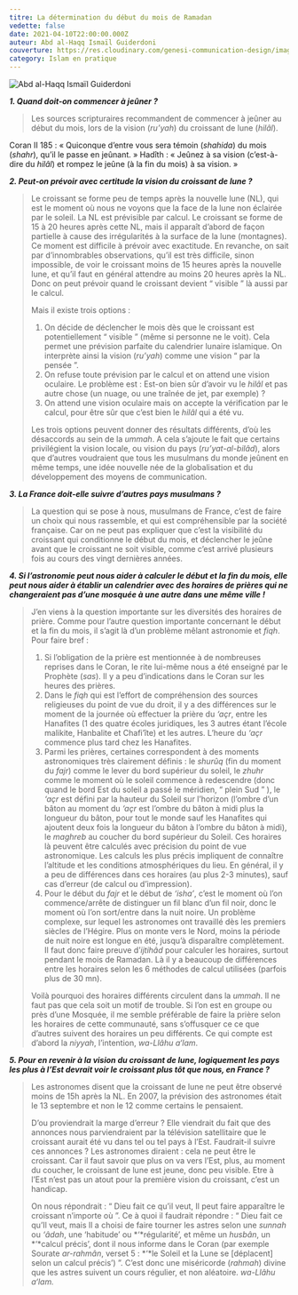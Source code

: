 ```yaml
---
titre: La détermination du début du mois de Ramadan
vedette: false
date: 2021-04-10T22:00:00.000Z
auteur: Abd al-Haqq Ismaïl Guiderdoni
couverture: https://res.cloudinary.com/genesi-communication-design/image/upload/v1604654415/ihei/couvertures/islam-en-pratique-7_v2orqf.jpg
category: Islam en pratique
---
```

![Abd al-Haqq Ismaïl Guiderdoni](https://res.cloudinary.com/genesi-communication-design/image/upload/v1604654777/ihei/couvertures/islam-en-pratique-10_a4ksqu.jpg "Abd al-Haqq Ismaïl Guiderdoni")

***1. Quand doit-on commencer à jeûner&nbsp;?*** 

> Les sources scripturaires recommandent de commencer à jeûner au début du mois, lors de la vision (*ru’yah*) du croissant de lune (*hilâl*).

Coran II 185&nbsp;: «&nbsp;Quiconque d’entre vous sera témoin (*shahida*) du mois (*shahr*), qu’il le passe en jeûnant.&nbsp;» 
Hadîth&nbsp;: «&nbsp;Jeûnez à sa vision (c’est-à-dire du *hilâl*) et rompez le jeûne (à la fin du mois) à sa vision.&nbsp;» 

***2. Peut-on prévoir avec certitude la vision du croissant de lune&nbsp;?*** 

> Le croissant se forme peu de temps après la nouvelle lune (NL), qui est le moment où nous ne voyons que la face de la lune non éclairée par le soleil. La NL est prévisible par calcul. Le croissant se forme de 15 à 20 heures après cette NL, mais il apparaît d’abord de façon partielle à cause des irrégularités à la surface de la lune (montagnes). Ce moment est difficile à prévoir avec exactitude. En revanche, on sait par d’innombrables observations, qu’il est très difficile, sinon impossible, de voir le croissant moins de 15 heures après la nouvelle lune, et qu’il faut en général attendre au moins 20 heures après la NL. Donc on peut prévoir quand le croissant devient “&nbsp;visible&nbsp;” là aussi par le calcul. 
>
> Mais il existe trois options&nbsp;: 
>
> 1. On décide de déclencher le mois dès que le croissant est potentiellement “&nbsp;visible&nbsp;” (même si personne ne le voit). Cela permet une prévision parfaite du calendrier lunaire islamique. On interprète ainsi la vision (*ru’yah*) comme une vision “&nbsp;par la pensée&nbsp;”. 
> 2. On refuse toute prévision par le calcul et on attend une vision oculaire. Le problème est&nbsp;: Est-on bien sûr d’avoir vu le *hilâl* et pas autre chose (un nuage, ou une traînée de jet, par exemple)&nbsp;? 
> 3. On attend une vision oculaire mais on accepte la vérification par le calcul, pour être sûr que c’est bien le *hilâl* qui a été vu. 
>
> Les trois options peuvent donner des résultats différents, d’où les désaccords au sein de la *ummah*. A cela s’ajoute le fait que certains privilégient la vision locale, ou vision du pays (*ru’yat-al-bilâd*), alors que d’autres voudraient que tous les musulmans du monde jeûnent en même temps, une idée nouvelle née de la globalisation et du développement des moyens de communication.

***3. La France doit-elle suivre d’autres pays musulmans&nbsp;?*** 

> La question qui se pose à nous, musulmans de France, c’est de faire un choix qui nous rassemble, et qui est compréhensible par la société française. Car on ne peut pas expliquer que c’est la visibilité du croissant qui conditionne le début du mois, et déclencher le jeûne avant que le croissant ne soit visible, comme c’est arrivé plusieurs fois au cours des vingt dernières années.

***4. Si l’astronomie peut nous aider à calculer le début et la fin du mois, elle peut nous aider à établir un calendrier avec des horaires de prières qui ne changeraient pas d’une mosquée à une autre dans une même ville&nbsp;!*** 

> J’en viens à la question importante sur les diversités des horaires de prière. Comme pour l’autre question importante concernant le début et la fin du mois, il s’agit là d’un problème mêlant astronomie et *fiqh*. Pour faire bref&nbsp;: 
>
> 1. Si l’obligation de la prière est mentionnée à de nombreuses reprises dans le Coran, le rite lui-même nous a été enseigné par le Prophète (*sas*). Il y a peu d’indications dans le Coran sur les heures des prières. 
> 2. Dans le *fiqh* qui est l’effort de compréhension des sources religieuses du point de vue du droit, il y a des différences sur le moment de la journée où effectuer la prière du *‘açr*, entre les Hanafites (1 des quatre écoles juridiques, les 3 autres étant l’école malikite, Hanbalite et Chafi’îte) et les autres. L’heure du *‘açr* commence plus tard chez les Hanafites. 
> 3. Parmi les prières, certaines correspondent à des moments astronomiques très clairement définis&nbsp;: le *shurûq* (fin du moment du *fajr*) comme le lever du bord supérieur du soleil, le *zhuhr* comme le moment où le soleil commence à redescendre (donc quand le bord Est du soleil a passé le méridien, “&nbsp;plein Sud&nbsp;” ), le *‘açr* est défini par la hauteur du Soleil sur l’horizon (l’ombre d’un bâton au moment du *‘açr* est l’ombre du bâton à midi plus la longueur du bâton, pour tout le monde sauf les Hanafites qui ajoutent deux fois la longueur du bâton à l’ombre du bâton à midi), le *maghreb* au coucher du bord supérieur du Soleil. Ces horaires là peuvent être calculés avec précision du point de vue astronomique. Les calculs les plus précis impliquent de connaître l’altitude et les conditions atmosphériques du lieu. En général, il y a peu de différences dans ces horaires (au plus 2-3 minutes), sauf cas d’erreur (de calcul ou d’impression). 
> 4. Pour le début du *fajr* et le début de *‘isha’*, c’est le moment où l’on commence/arrête de distinguer un fil blanc d’un fil noir, donc le moment où l’on sort/entre dans la nuit noire. Un problème complexe, sur lequel les astronomes ont travaillé dès les premiers siècles de l’Hégire. Plus on monte vers le Nord, moins la période de nuit noire est longue en été, jusqu’à disparaître complètement. Il faut donc faire preuve d’*ijtihâd* pour calculer les horaires, surtout pendant le mois de Ramadan. Là il y a beaucoup de différences entre les horaires selon les 6 méthodes de calcul utilisées (parfois plus de 30 mn). 
>
> Voilà pourquoi des horaires différents circulent dans la *ummah*. Il ne faut pas que cela soit un motif de trouble. Si l’on est en groupe ou près d’une Mosquée, il me semble préférable de faire la prière selon les horaires de cette communauté, sans s’offusquer ce ce que d’autres suivent des horaires un peu différents. Ce qui compte est d’abord la *niyyah*, l’intention, *wa-Llâhu a‘lam*.

***5. Pour en revenir à la vision du croissant de lune, logiquement les pays les plus à l’Est devrait voir le croissant plus tôt que nous, en France&nbsp;?*** 

> Les astronomes disent que la croissant de lune ne peut être observé moins de 15h après la NL. En 2007, la prévision des astronomes était le 13 septembre et non le 12 comme certains le pensaient. 
>
> D’ou proviendrait la marge d’erreur&nbsp;? Elle viendrait du fait que des annonces nous parviendraient par la télévision satellitaire que le croissant aurait été vu dans tel ou tel pays à l’Est. Faudrait-il suivre ces annonces&nbsp;? Les astronomes diraient&nbsp;: cela ne peut être le croissant. Car il faut savoir que plus on va vers l’Est, plus, au moment du coucher, le croissant de lune est jeune, donc peu visible. Etre à l’Est n’est pas un atout pour la première vision du croissant, c’est un handicap. 
>
> On nous répondrait&nbsp;: “&nbsp;Dieu fait ce qu’il veut, Il peut faire apparaître le croissant n’importe où&nbsp;”. Ce à quoi il faudrait répondre&nbsp;: “&nbsp;Dieu fait ce qu’Il veut, mais Il a choisi de faire tourner les astres selon une *sunnah* ou *‘âdah*, une ‘habitude’ ou *‘*régularité’, et même un *husbân*, un *‘*calcul précis’, dont il nous informe dans le Coran (par exemple Sourate *ar-rahmân*, verset 5&nbsp;: *‘*le Soleil et la Lune se \[déplacent] selon un calcul précis’)&nbsp;”. C’est donc une miséricorde (*rahmah*) divine que les astres suivent un cours régulier, et non aléatoire. *wa-Llâhu a‘lam.*